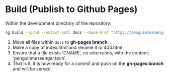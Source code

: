 # Build (Publish to Github Pages)

Within the development directory of the repository:
```bash
ng build --prod --output-path docs --base-href "https://penguinmessenger.tech/"
```
1. Move all files within `docs` to **gh-pages branch.** 
1. Make a copy of index.html and rename it to 404.html
1. Ensure that a file exists 'CNAME', no extensions, with the content: 'penguinmessenger.tech'.
1. That is it, it is now ready for a commit and push on the **gh-pages branch** and will be served.
